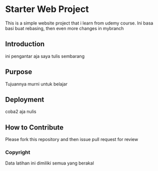 # Starter Web Project

This is a simple website project that i learn from udemy course.
Ini basa basi buat rebasing, then even more changes in mybranch

## Introduction

ini pengantar aja saya tulis sembarang

## Purpose

Tujuannya murni untuk belajar

## Deployment

coba2 aja nulis

## How to Contribute
Please fork this repository and then issue pull request for review

### Copyright
Data latihan ini dimiliki semua yang berakal